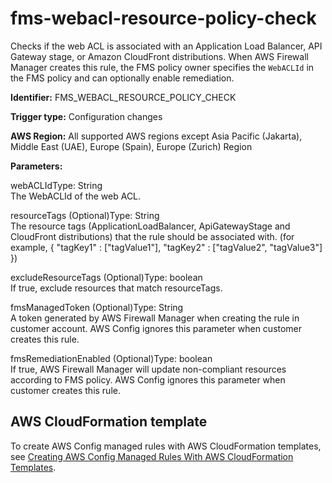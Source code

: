 # fms\-webacl\-resource\-policy\-check<a name="fms-webacl-resource-policy-check"></a>

Checks if the web ACL is associated with an Application Load Balancer, API Gateway stage, or Amazon CloudFront distributions\. When AWS Firewall Manager creates this rule, the FMS policy owner specifies the `WebACLId` in the FMS policy and can optionally enable remediation\.

**Identifier:** FMS\_WEBACL\_RESOURCE\_POLICY\_CHECK

**Trigger type:** Configuration changes

**AWS Region:** All supported AWS regions except Asia Pacific \(Jakarta\), Middle East \(UAE\), Europe \(Spain\), Europe \(Zurich\) Region

**Parameters:**

webACLIdType: String  
The WebACLId of the web ACL\.

resourceTags \(Optional\)Type: String  
The resource tags \(ApplicationLoadBalancer, ApiGatewayStage and CloudFront distributions\) that the rule should be associated with\. \(for example, \{ "tagKey1" : \["tagValue1"\], "tagKey2" : \["tagValue2", "tagValue3"\] \}\)

excludeResourceTags \(Optional\)Type: boolean  
If true, exclude resources that match resourceTags\.

fmsManagedToken \(Optional\)Type: String  
A token generated by AWS Firewall Manager when creating the rule in customer account\. AWS Config ignores this parameter when customer creates this rule\.

fmsRemediationEnabled \(Optional\)Type: boolean  
If true, AWS Firewall Manager will update non\-compliant resources according to FMS policy\. AWS Config ignores this parameter when customer creates this rule\.

## AWS CloudFormation template<a name="w2aac12c31c27b9d309c15"></a>

To create AWS Config managed rules with AWS CloudFormation templates, see [Creating AWS Config Managed Rules With AWS CloudFormation Templates](aws-config-managed-rules-cloudformation-templates.md)\.